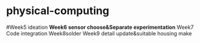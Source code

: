 # physical-computing
#Week5 ideation
**Week6 sensor choose&Separate experimentation**
Week7 Code integration
Week8solder
Week9 detail update&suitable housing make
